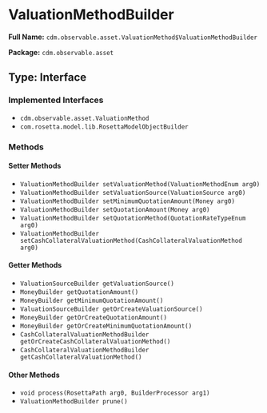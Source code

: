 # ValuationMethodBuilder

**Full Name:** `cdm.observable.asset.ValuationMethod$ValuationMethodBuilder`

**Package:** `cdm.observable.asset`

## Type: Interface

### Implemented Interfaces

- `cdm.observable.asset.ValuationMethod`
- `com.rosetta.model.lib.RosettaModelObjectBuilder`

### Methods

#### Setter Methods

- `ValuationMethodBuilder setValuationMethod(ValuationMethodEnum arg0)`
- `ValuationMethodBuilder setValuationSource(ValuationSource arg0)`
- `ValuationMethodBuilder setMinimumQuotationAmount(Money arg0)`
- `ValuationMethodBuilder setQuotationAmount(Money arg0)`
- `ValuationMethodBuilder setQuotationMethod(QuotationRateTypeEnum arg0)`
- `ValuationMethodBuilder setCashCollateralValuationMethod(CashCollateralValuationMethod arg0)`

#### Getter Methods

- `ValuationSourceBuilder getValuationSource()`
- `MoneyBuilder getQuotationAmount()`
- `MoneyBuilder getMinimumQuotationAmount()`
- `ValuationSourceBuilder getOrCreateValuationSource()`
- `MoneyBuilder getOrCreateQuotationAmount()`
- `MoneyBuilder getOrCreateMinimumQuotationAmount()`
- `CashCollateralValuationMethodBuilder getOrCreateCashCollateralValuationMethod()`
- `CashCollateralValuationMethodBuilder getCashCollateralValuationMethod()`

#### Other Methods

- `void process(RosettaPath arg0, BuilderProcessor arg1)`
- `ValuationMethodBuilder prune()`

